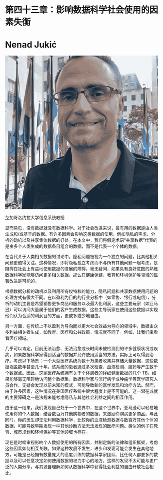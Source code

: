 # 第四十三章：影响数据科学社会使用的因素失衡

# Nenad Jukić

![](img/Nenad_Jukic.png)

芝加哥洛约拉大学信息系统教授

显而易见，没有数据就没有数据科学。对于社会改进来说，最有用的数据是由人类生成和/或基于的数据。有许多因素会影响这类数据的使用，例如隐私的需求、分析的动机以及共享集体数据的好处。在本文中，我们将假定术语“共享数据”代表的是由多个人类生成的数据条目组合的数据，而不是代表一个个体的数据。

在当代关于人类相关数据的讨论中，隐私问题被视为一个独立的问题，比其他相关问题更值得关注。这种情况，即将隐私孤立考虑而不与所有其他问题一起考虑，是阻碍在社会上有益地使用数据的进展的障碍。毫无疑问，如果具有良好意图的熟练数据科学家能够访问更多相关数据，那么在健康保健、教育和环境保护等领域的显著改进是可能的。

根据数据分析的动机以及利用所有权特权的能力，隐私问题和共享数据使用问题的处理方式有很大不同。在以盈利为目的的行业分析中（如零售、银行或电信），分析的动机主要是希望销售更多商品和服务以及最大化利润，这些主要玩家（如亚马逊）可以访问大量属于他们的客户生成数据。这些主导玩家在使用这些数据以实现他们认为合适的利润目的方面，更或多或少地自由。

另一方面，在传统上不以盈利为导向而以更大社会效益为导向的领域中，数据由众多利益相关者生成，如教育、医疗和公共政策，情况就不同了。例如，让我们来看看医疗领域。

几乎可以肯定，目前无法治愈、无法治愈或长时间未被检测到的许多健康状况或疾病，如果数据科学家得到适当的数据并允许使用适当的方法，实际上可以得到治疗。考虑以下场景：一个大型医疗系统为数十万患者收集并存储大量数据，这些数据涵盖数年甚至几十年。该系统的患者通过多次检查、血液检测、服药等产生数千个数据点。因此，这家医疗系统拥有关于个体患者的详细健康数据的几个 TB。如果能够毫无阻碍地访问整个数据集，数据科学家与流行病学或肿瘤学等医学研究人员合作，无疑会发现以前未知的模式，可能导致新的医学发现和治疗方法。然而，由于许多因素，这种情况在美国医疗系统中很大程度上是不可能的。这一潜在成就的主要障碍之一是法规未能考虑隐私与其他社会利益之间的相互作用。

由于这一结果，我们发现自己处于一个世界中，在这个世界中，亚马逊可以轻易地使用你的个人数据，结合数百万其他购物者的数据，来激励你购买更多商品。与此同时，你的医生却无法利用数据科学，比较你的血液检测数据与数百万其他个体的数据，可能导致早期发现一种其他诊断方法无法发现的医疗问题。类似的例子在教育、城市规划和环境保护等其他领域也存在。

现在是时候审视影响个人数据使用的所有因素，并制定新的法律和组织框架，考虑这些因素如何相互关联。如果这种发展不发生，进步和发现可能会发生在其他地方，可能是已经拥有数量庞大的高度训练的数据科学家团队、比任何人都要多的数据以及可以任意决定如何使用数据的权力中心的地方。这样的发现不太可能与更广泛的人类分享，与其源自理解如何从数据科学中获得社会利益的自由开放社会相比。
